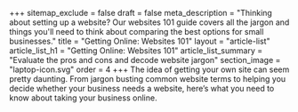 +++
sitemap_exclude = false
draft = false
meta_description = "Thinking about setting up a website? Our websites 101 guide covers all the jargon and things you'll need to think about comparing the best options for small businesses."
title = "Getting Online: Websites 101"
layout = "article-list"
article_list_h1 = "Getting Online: Websites 101"
article_list_summary = "Evaluate the pros and cons and decode website jargon"
section_image = "laptop-icon.svg"
order = 4
+++
The idea of getting your own site can seem pretty daunting. From jargon busting common website terms to helping you decide whether your business needs a website, here’s what you need to know about taking your business online.